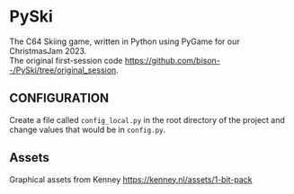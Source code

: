 # PySki

The C64 Skiing game, written in Python using PyGame for our ChristmasJam 2023.  
The original first-session code https://github.com/bison--/PySki/tree/original_session.

## CONFIGURATION

Create a file called `config_local.py` in the root directory of the project and change values that would be in `config.py`.

## Assets

Graphical assets from Kenney https://kenney.nl/assets/1-bit-pack
